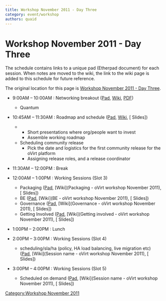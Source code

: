 ```yaml
---
title: Workshop November 2011 - Day Three
category: event/workshop
authors: quaid
---
```


# Workshop November 2011 - Day Three

The schedule contains links to a unique pad (Etherpad document) for each session. When notes are moved to the wiki, the link to the wiki page is added to this schedule for future reference.

The original location for this page is [Workshop November 2011 - Day Three](/community/events/archives/workshop/workshop-november-2011-day-three/).

*   9:00AM – 10:00AM : Networking breakout ([Pad](http://etherpad.ubuntu.com/networking-breakout-ovirt-workshop-20111103), [Wiki](/community/events/archives/workshop/network-breakout-workshop-november-2011/), [PDF](http://resources.ovirt.org/old-site-files/wiki/Quantum_Ovirt_discussion-20111103.pdf))
    -   Quantum
*   10:45AM – 11:30AM : Roadmap and schedule ([Pad](http://etherpad.ubuntu.com/roadmap-and-schedule-ovirt-workshop-20111103), [Wiki](/community/events/archives/workshop/roadmap-and-schedule-workshop-november-2011/), [ Slides])
    -   -   Short presentations where org/people want to invest
        -   Assemble working roadmap
    -   Scheduling community release
        -   Pick the date and logistics for the first community release for the oVirt platform
        -   Assigning release roles, and a release coordinator

*   11:30AM – 12:00PM : Break
*   12:00AM – 1:00PM : Working Sessions (Slot 3)
    -   Packaging ([Pad](http://etherpad.ubuntu.com/packaging-ovirt-workshop-20111103), [Wiki](Packaging - oVirt workshop November 2011), [ Slides])
    -   BE ([Pad](http://etherpad.ubuntu.com/be-ovirt-workshop-20111103), [Wiki](BE - oVirt workshop November 2011), [ Slides])
    -   Governance ([Pad](http://etherpad.ubuntu.com/governance-ovirt-workshop-20111103), [Wiki](Governance - oVirt workshop November 2011), [ Slides])
    -   Getting Involved ([Pad](http://etherpad.ubuntu.com/getting-involved-ovirt-workshop-20111103), [Wiki](Getting involved - oVirt workshop November 2011), [ Slides])
*   1:00PM – 2:00PM : Lunch
*   2:00PM – 3:00PM : Working Sessions (Slot 4)
    -   scheduling/sla/ha (policy, HA load balancing, live migration etc) ([Pad](http://etherpad.ubuntu.com/session-name-ovirt-workshop-20111103), [Wiki](Session name - oVirt workshop November 2011), [ Slides])
*   3:00PM – 4:00PM : Working Sessions (Slot 5)
    -   Scheduled on demand ([Pad](http://etherpad.ubuntu.com/session-name-ovirt-workshop-20111103), [Wiki](Session name - oVirt workshop November 2011), [ Slides])

[Category:Workshop November 2011](/community/events/archives/workshop/workshop-november-2011/)
